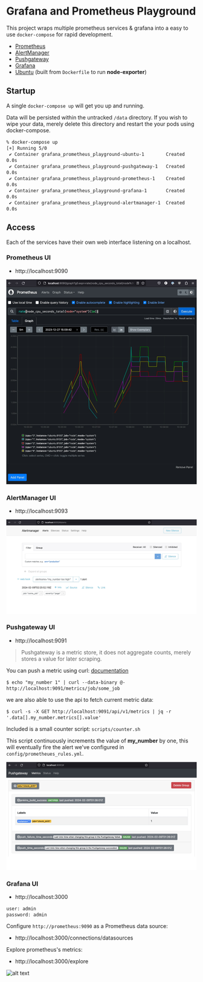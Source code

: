 # Grafana and Prometheus Playground

This project wraps multiple prometheus services & grafana into a easy
to use `docker-compose` for rapid development.

* [Prometheus](https://prometheus.io/)
* [AlertManager](https://prometheus.io/docs/alerting/latest/alertmanager/)
* [Pushgateway](https://github.com/prometheus/pushgateway)
* [Grafana](https://grafana.com/oss/)
* [Ubuntu](https://ubuntu.com/) (built from `Dockerfile` to run **node-exporter**)


## Startup

A single `docker-compose up` will get you up and running. 

Data will be persisted within the untracked `/data` directory.
If you wish to wipe your data, merely delete this directory
and restart the your pods using docker-compose.

```
% docker-compose up
[+] Running 5/0
 ✔ Container grafana_prometheus_playground-ubuntu-1        Created                                                                     0.0s
 ✔ Container grafana_prometheus_playground-pushgateway-1   Created                                                                     0.0s
 ✔ Container grafana_prometheus_playground-prometheus-1    Created                                                                     0.0s
 ✔ Container grafana_prometheus_playground-grafana-1       Created                                                                     0.0s
 ✔ Container grafana_prometheus_playground-alertmanager-1  Created                                                                     0.0s
```


## Access

Each of the services have their own web interface
listening on a localhost.

### Prometheus UI

* http://localhost:9090

![alt text](images/prometheus.jpg)

### AlertManager UI

* http://localhost:9093

![alt text](images/alertmanager.jpg)

### Pushgateway UI

* http://localhost:9091

> Pushgateway is a metric store, it does not aggregate counts, merely stores a value for later scraping.

You can push a metric using curl: [documentation](https://github.com/prometheus/pushgateway?tab=readme-ov-file#command-line)

```
$ echo "my_number 1" | curl --data-binary @- http://localhost:9091/metrics/job/some_job
```

we are also able to use the api to fetch current metric data:

```
$ curl -s -X GET http://localhost:9091/api/v1/metrics | jq -r '.data[].my_number.metrics[].value'
```

Included is a small counter script: `scripts/counter.sh`
 
This script continuously increments the value of **my_number** by one,
this will eventually fire the alert we've configured in `config/prometheues_rules.yml`.

![alt text](images/pushgateway.jpg)

### Grafana UI

* http://localhost:3000

```
user: admin
password: admin
``````

Configure `http://prometheus:9090` as a Prometheus data source:

* http://localhost:3000/connections/datasources

Explore prometheus's metrics:

* http://localhost:3000/explore

![alt text](images/grafana.jpg)
